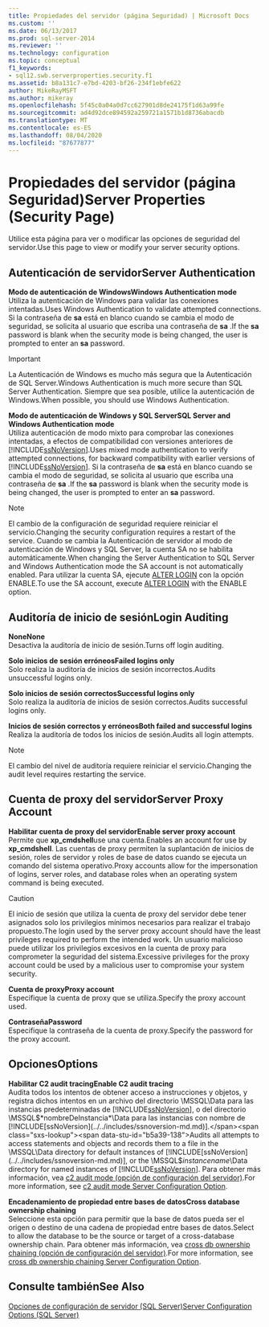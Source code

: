 ```yaml
---
title: Propiedades del servidor (página Seguridad) | Microsoft Docs
ms.custom: ''
ms.date: 06/13/2017
ms.prod: sql-server-2014
ms.reviewer: ''
ms.technology: configuration
ms.topic: conceptual
f1_keywords:
- sql12.swb.serverproperties.security.f1
ms.assetid: b8a131c7-e7bd-4203-bf26-234f1ebfe622
author: MikeRayMSFT
ms.author: mikeray
ms.openlocfilehash: 5f45c0a04a0d7cc627901d8de24175f1d63a99fe
ms.sourcegitcommit: ad4d92dce894592a259721a1571b1d8736abacdb
ms.translationtype: MT
ms.contentlocale: es-ES
ms.lasthandoff: 08/04/2020
ms.locfileid: "87677877"
---
```

# <a name="server-properties-security-page"></a><span data-ttu-id="b5a39-102">Propiedades del servidor (página Seguridad)</span><span class="sxs-lookup"><span data-stu-id="b5a39-102">Server Properties (Security Page)</span></span>
  <span data-ttu-id="b5a39-103">Utilice esta página para ver o modificar las opciones de seguridad del servidor.</span><span class="sxs-lookup"><span data-stu-id="b5a39-103">Use this page to view or modify your server security options.</span></span>  
  
## <a name="server-authentication"></a><span data-ttu-id="b5a39-104">Autenticación de servidor</span><span class="sxs-lookup"><span data-stu-id="b5a39-104">Server Authentication</span></span>  
 <span data-ttu-id="b5a39-105">**Modo de autenticación de Windows**</span><span class="sxs-lookup"><span data-stu-id="b5a39-105">**Windows Authentication mode**</span></span>  
 <span data-ttu-id="b5a39-106">Utiliza la autenticación de Windows para validar las conexiones intentadas.</span><span class="sxs-lookup"><span data-stu-id="b5a39-106">Uses Windows Authentication to validate attempted connections.</span></span> <span data-ttu-id="b5a39-107">Si la contraseña de **sa** está en blanco cuando se cambia el modo de seguridad, se solicita al usuario que escriba una contraseña de **sa** .</span><span class="sxs-lookup"><span data-stu-id="b5a39-107">If the **sa** password is blank when the security mode is being changed, the user is prompted to enter an **sa** password.</span></span>  
  
> [!IMPORTANT]  
>  <span data-ttu-id="b5a39-108">La Autenticación de Windows es mucho más segura que la Autenticación de SQL Server.</span><span class="sxs-lookup"><span data-stu-id="b5a39-108">Windows Authentication is much more secure than SQL Server Authentication.</span></span> <span data-ttu-id="b5a39-109">Siempre que sea posible, utilice la autenticación de Windows.</span><span class="sxs-lookup"><span data-stu-id="b5a39-109">When possible, you should use Windows Authentication.</span></span>  
  
 <span data-ttu-id="b5a39-110">**Modo de autenticación de Windows y SQL Server**</span><span class="sxs-lookup"><span data-stu-id="b5a39-110">**SQL Server and Windows Authentication mode**</span></span>  
 <span data-ttu-id="b5a39-111">Utiliza autenticación de modo mixto para comprobar las conexiones intentadas, a efectos de compatibilidad con versiones anteriores de [!INCLUDE[ssNoVersion](../../includes/ssnoversion-md.md)].</span><span class="sxs-lookup"><span data-stu-id="b5a39-111">Uses mixed mode authentication to verify attempted connections, for backward compatibility with earlier versions of [!INCLUDE[ssNoVersion](../../includes/ssnoversion-md.md)].</span></span> <span data-ttu-id="b5a39-112">Si la contraseña de **sa** está en blanco cuando se cambia el modo de seguridad, se solicita al usuario que escriba una contraseña de **sa** .</span><span class="sxs-lookup"><span data-stu-id="b5a39-112">If the **sa** password is blank when the security mode is being changed, the user is prompted to enter an **sa** password.</span></span>  
  
> [!NOTE]  
>  <span data-ttu-id="b5a39-113">El cambio de la configuración de seguridad requiere reiniciar el servicio.</span><span class="sxs-lookup"><span data-stu-id="b5a39-113">Changing the security configuration requires a restart of the service.</span></span> <span data-ttu-id="b5a39-114">Cuando se cambia la Autenticación de servidor al modo de autenticación de Windows y SQL Server, la cuenta SA no se habilita automáticamente.</span><span class="sxs-lookup"><span data-stu-id="b5a39-114">When changing the Server Authentication to SQL Server and Windows Authentication mode the SA account is not automatically enabled.</span></span> <span data-ttu-id="b5a39-115">Para utilizar la cuenta SA, ejecute [ALTER LOGIN](/sql/t-sql/statements/alter-login-transact-sql) con la opción ENABLE.</span><span class="sxs-lookup"><span data-stu-id="b5a39-115">To use the SA account, execute [ALTER LOGIN](/sql/t-sql/statements/alter-login-transact-sql) with the ENABLE option.</span></span>  
  
## <a name="login-auditing"></a><span data-ttu-id="b5a39-116">Auditoría de inicio de sesión</span><span class="sxs-lookup"><span data-stu-id="b5a39-116">Login Auditing</span></span>  
 <span data-ttu-id="b5a39-117">**None**</span><span class="sxs-lookup"><span data-stu-id="b5a39-117">**None**</span></span>  
 <span data-ttu-id="b5a39-118">Desactiva la auditoría de inicio de sesión.</span><span class="sxs-lookup"><span data-stu-id="b5a39-118">Turns off login auditing.</span></span>  
  
 <span data-ttu-id="b5a39-119">**Solo inicios de sesión erróneos**</span><span class="sxs-lookup"><span data-stu-id="b5a39-119">**Failed logins only**</span></span>  
 <span data-ttu-id="b5a39-120">Solo realiza la auditoría de inicios de sesión incorrectos.</span><span class="sxs-lookup"><span data-stu-id="b5a39-120">Audits unsuccessful logins only.</span></span>  
  
 <span data-ttu-id="b5a39-121">**Solo inicios de sesión correctos**</span><span class="sxs-lookup"><span data-stu-id="b5a39-121">**Successful logins only**</span></span>  
 <span data-ttu-id="b5a39-122">Solo realiza la auditoría de inicios de sesión correctos.</span><span class="sxs-lookup"><span data-stu-id="b5a39-122">Audits successful logins only.</span></span>  
  
 <span data-ttu-id="b5a39-123">**Inicios de sesión correctos y erróneos**</span><span class="sxs-lookup"><span data-stu-id="b5a39-123">**Both failed and successful logins**</span></span>  
 <span data-ttu-id="b5a39-124">Realiza la auditoría de todos los inicios de sesión.</span><span class="sxs-lookup"><span data-stu-id="b5a39-124">Audits all login attempts.</span></span>  
  
> [!NOTE]  
>  <span data-ttu-id="b5a39-125">El cambio del nivel de auditoría requiere reiniciar el servicio.</span><span class="sxs-lookup"><span data-stu-id="b5a39-125">Changing the audit level requires restarting the service.</span></span>  
  
## <a name="server-proxy-account"></a><span data-ttu-id="b5a39-126">Cuenta de proxy del servidor</span><span class="sxs-lookup"><span data-stu-id="b5a39-126">Server Proxy Account</span></span>  
 <span data-ttu-id="b5a39-127">**Habilitar cuenta de proxy del servidor**</span><span class="sxs-lookup"><span data-stu-id="b5a39-127">**Enable server proxy account**</span></span>  
 <span data-ttu-id="b5a39-128">Permite que **xp_cmdshell**use una cuenta.</span><span class="sxs-lookup"><span data-stu-id="b5a39-128">Enables an account for use by **xp_cmdshell**.</span></span> <span data-ttu-id="b5a39-129">Las cuentas de proxy permiten la suplantación de inicios de sesión, roles de servidor y roles de base de datos cuando se ejecuta un comando del sistema operativo.</span><span class="sxs-lookup"><span data-stu-id="b5a39-129">Proxy accounts allow for the impersonation of logins, server roles, and database roles when an operating system command is being executed.</span></span>  
  
> [!CAUTION]  
>  <span data-ttu-id="b5a39-130">El inicio de sesión que utiliza la cuenta de proxy del servidor debe tener asignados solo los privilegios mínimos necesarios para realizar el trabajo propuesto.</span><span class="sxs-lookup"><span data-stu-id="b5a39-130">The login used by the server proxy account should have the least privileges required to perform the intended work.</span></span> <span data-ttu-id="b5a39-131">Un usuario malicioso puede utilizar los privilegios excesivos en la cuenta de proxy para comprometer la seguridad del sistema.</span><span class="sxs-lookup"><span data-stu-id="b5a39-131">Excessive privileges for the proxy account could be used by a malicious user to compromise your system security.</span></span>  
  
 <span data-ttu-id="b5a39-132">**Cuenta de proxy**</span><span class="sxs-lookup"><span data-stu-id="b5a39-132">**Proxy account**</span></span>  
 <span data-ttu-id="b5a39-133">Especifique la cuenta de proxy que se utiliza.</span><span class="sxs-lookup"><span data-stu-id="b5a39-133">Specify the proxy account used.</span></span>  
  
 <span data-ttu-id="b5a39-134">**Contraseña**</span><span class="sxs-lookup"><span data-stu-id="b5a39-134">**Password**</span></span>  
 <span data-ttu-id="b5a39-135">Especifique la contraseña de la cuenta de proxy.</span><span class="sxs-lookup"><span data-stu-id="b5a39-135">Specify the password for the proxy account.</span></span>  
  
## <a name="options"></a><span data-ttu-id="b5a39-136">Opciones</span><span class="sxs-lookup"><span data-stu-id="b5a39-136">Options</span></span>  
 <span data-ttu-id="b5a39-137">**Habilitar C2 audit tracing**</span><span class="sxs-lookup"><span data-stu-id="b5a39-137">**Enable C2 audit tracing**</span></span>  
 <span data-ttu-id="b5a39-138">Audita todos los intentos de obtener acceso a instrucciones y objetos, y registra dichos intentos en un archivo del directorio \MSSQL\Data para las instancias predeterminadas de [!INCLUDE[ssNoVersion](../../includes/ssnoversion-md.md)], o del directorio \MSSQL$*nombreDeInstancia*\Data para las instancias con nombre de [!INCLUDE[ssNoVersion](../../includes/ssnoversion-md.md)].</span><span class="sxs-lookup"><span data-stu-id="b5a39-138">Audits all attempts to access statements and objects and records them to a file in the \MSSQL\Data directory for default instances of [!INCLUDE[ssNoVersion](../../includes/ssnoversion-md.md)], or the \MSSQL$*instancename*\Data directory for named instances of [!INCLUDE[ssNoVersion](../../includes/ssnoversion-md.md)].</span></span> <span data-ttu-id="b5a39-139">Para obtener más información, vea [c2 audit mode (opción de configuración del servidor)](c2-audit-mode-server-configuration-option.md).</span><span class="sxs-lookup"><span data-stu-id="b5a39-139">For more information, see [c2 audit mode Server Configuration Option](c2-audit-mode-server-configuration-option.md).</span></span>  
  
 <span data-ttu-id="b5a39-140">**Encadenamiento de propiedad entre bases de datos**</span><span class="sxs-lookup"><span data-stu-id="b5a39-140">**Cross database ownership chaining**</span></span>  
 <span data-ttu-id="b5a39-141">Seleccione esta opción para permitir que la base de datos pueda ser el origen o destino de una cadena de propiedad entre bases de datos.</span><span class="sxs-lookup"><span data-stu-id="b5a39-141">Select to allow the database to be the source or target of a cross-database ownership chain.</span></span> <span data-ttu-id="b5a39-142">Para obtener más información, vea [cross db ownership chaining (opción de configuración del servidor)](cross-db-ownership-chaining-server-configuration-option.md).</span><span class="sxs-lookup"><span data-stu-id="b5a39-142">For more information, see [cross db ownership chaining Server Configuration Option](cross-db-ownership-chaining-server-configuration-option.md).</span></span>  
  
## <a name="see-also"></a><span data-ttu-id="b5a39-143">Consulte también</span><span class="sxs-lookup"><span data-stu-id="b5a39-143">See Also</span></span>  
 [<span data-ttu-id="b5a39-144">Opciones de configuración de servidor &#40;SQL Server&#41;</span><span class="sxs-lookup"><span data-stu-id="b5a39-144">Server Configuration Options &#40;SQL Server&#41;</span></span>](server-configuration-options-sql-server.md)  
  
  
